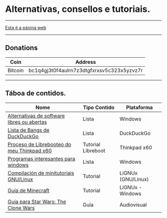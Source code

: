 # Alternativas, consellos e tutoriais.
----

[Esta é a páxina web](https://ran-n.github.io/tutos/)

----

## Donations

| Coin 			| Address 										|
| ------------ 	| ------------ 									|
| Bitcoin 		| bc1q4gj3t0f4aulrn7z3dtgfxrxsv5c323x5yzvz7r 	|

----

## Táboa de contidos.

| Nome                                                                  | Tipo Contido       | Plataforma 	  |
| ------------ 		                                                      | ------------ 		   | -------------  |
| [Alternativas de software libres ou abertas](sw/librealternativaswin.md) | Lista 			       | Windows 		    |
| [Lista de Bangs de DuckDuckGo](sw/bangs.md)                              | Lista				       | DuckDuckGo 	  |
| [Proceso de Librebooteo do meu Thinkpad x60](sw/libreboot-x60.md)        | Tutorial Libreboot | Thinkpad x60  	|
| [Programas interesantes para windows](sw/programas-w2.md)                | Lista              | Windows    	  |
| [Compilación de minitutoriais GNU/Linux](sw/minitutos.md)                | Tutorial           | LiGNUx (GNU/Linux)      |
| [Guía de Minecraft](xogos/minecraft.md)                                     | Tutorial           | LiGNUx - Windows      |
| [Guía para Star Wars: The Clone Wars](series/sw-cw.md)                                     | Guía               | Audiovisual      |
